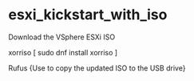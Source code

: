 # esxi_kickstart_with_iso


Download the VSphere ESXi ISO

xorriso [ sudo dnf install xorriso ]

Rufus {Use to copy the updated ISO to the USB drive}
